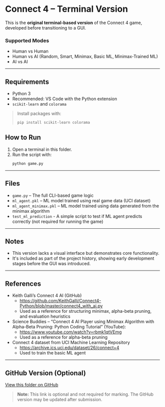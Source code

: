 # Connect 4 – Terminal Version

This is the **original terminal-based version** of the Connect 4 game, developed before transitioning to a GUI.

### Supported Modes
- Human vs Human
- Human vs AI (Random, Smart, Minimax, Basic ML, Minimax-Trained ML)
- AI vs AI

---

## Requirements

- Python 3
- Recommended: VS Code with the Python extension
- `scikit-learn` and `colorama`

> Install packages with:
> ```
> pip install scikit-learn colorama
> ```

## How to Run

1. Open a terminal in this folder.
2. Run the script with:
   ```bash
   python game.py

---

## Files

- `game.py` – The full CLI-based game logic  
- `ml_agent.pkl` – ML model trained using real game data (UCI dataset)
- `ml_agent_minimax.pkl` – ML model trained using data generated from the minimax algorithm
- `test_ml_prediction` - A simple script to test if ML agent predicts correctly (not required for running the game)

---

## Notes

- This version lacks a visual interface but demonstrates core functionality.  
- It's included as part of the project history, showing early development stages before the GUI was introduced.  

---

## References

- Keith Galli’s Connect 4 AI (GitHub)
  - https://github.com/KeithGalli/Connect4-Python/blob/master/connect4_with_ai.py
  - Used as a reference for structuring minimax, alpha-beta pruning, and evaluation heuristics
- Science Buddies – “Connect 4 AI Player using Minimax Algorithm with Alpha-Beta Pruning: Python Coding Tutorial” (YouTube):
  - https://www.youtube.com/watch?v=rbmk1qtVEmg
  - Used as a reference for alpha-beta pruning
- Connect 4 dataset from UCI Machine Learning Repository
  - https://archive.ics.uci.edu/dataset/26/connect+4
  - Used to train the basic ML agent

---

## GitHub Version (Optional)

[View this folder on GitHub](https://github.com/Shelly855/connect-4-terminal)  
> **Note:** This link is optional and not required for marking. The GitHub version may be updated after submission.
